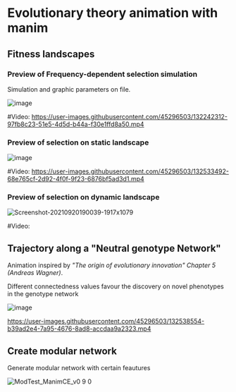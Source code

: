 # Evolutionary theory animation with manim

## Fitness landscapes

### **Preview of Frequency-dependent selection simulation**


Simulation and graphic parameters on file. 


![image](https://user-images.githubusercontent.com/45296503/132534202-80c88fb0-8a77-4ca9-9df2-819b68a2d7e5.png)


#Video: 
https://user-images.githubusercontent.com/45296503/132242312-97fb8c23-51e5-4d5d-b44a-f30e1ffd8a50.mp4


### **Preview of selection on static landscape**

![image](https://user-images.githubusercontent.com/45296503/132533470-2e890644-83b1-4ae1-a504-4cb5c8567661.png)


#Video: 
https://user-images.githubusercontent.com/45296503/132533492-68e765cf-2d92-4f0f-9f23-6876bf5ad3d1.mp4


### **Preview of selection on dynamic landscape**


![Screenshot-20210920190039-1917x1079](https://user-images.githubusercontent.com/45296503/134043399-a597e529-e5c9-4806-abdd-f1e88249efe0.png)

#Video: 

## **Trajectory along a "Neutral genotype Network"**

Animation inspired by *"The origin of evolutionary innovation" Chapter 5 (Andreas Wagner)*.

Different connectedness values favour the discovery on novel phenotypes in the genotype network 

![image](https://user-images.githubusercontent.com/45296503/132538529-848b9e73-49eb-4b38-b77f-e72cce08c7ae.png)


https://user-images.githubusercontent.com/45296503/132538554-b39ad2e4-7a95-4676-8ad8-accdaa9a2323.mp4



## **Create modular network**

Generate modular network with certain feautures

![ModTest_ManimCE_v0 9 0](https://user-images.githubusercontent.com/45296503/129604123-0823977f-ee07-467f-b866-93a2b9f79055.png)
